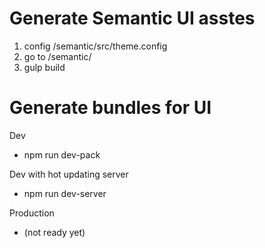 # Generate Semantic UI asstes

1. config /semantic/src/theme.config
2. go to /semantic/
3. gulp build

# Generate bundles for UI
Dev
- npm run dev-pack

Dev with hot updating server

- npm run dev-server

Production
- (not ready yet)
